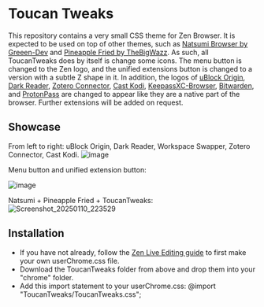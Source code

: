 # Toucan Tweaks

This repository contains a very small CSS theme for Zen Browser. It is expected to be used on top of other themes, such as [Natsumi Browser by Greeen-Dev](https://github.com/greeeen-dev/natsumi-browser) and [Pineapple Fried by TheBigWazz](https://github.com/TheBigWazz/Pineapple-Fried). As such, all ToucanTweaks does by itself is change some icons. The menu button is changed to the Zen logo, and the unified extensions button is changed to a version with a subtle Z shape in it. In addition, the logos of [uBlock Origin](https://addons.mozilla.org/en-US/firefox/addon/ublock-origin/?utm_source=addons.mozilla.org&utm_medium=referral&utm_content=search), [Dark Reader](https://addons.mozilla.org/en-US/firefox/addon/darkreader/?utm_source=addons.mozilla.org&utm_medium=referral&utm_content=search), [Zotero Connector](https://www.zotero.org/download/connectors), [Cast Kodi](https://addons.mozilla.org/en-US/firefox/addon/castkodi/?utm_source=addons.mozilla.org&utm_medium=referral&utm_content=search), [KeepassXC-Browser](https://addons.mozilla.org/en-US/firefox/addon/keepassxc-browser/?utm_source=addons.mozilla.org&utm_medium=referral&utm_content=search), [Bitwarden](https://addons.mozilla.org/en-US/firefox/addon/bitwarden-password-manager/?utm_source=addons.mozilla.org&utm_medium=referral&utm_content=search), and [ProtonPass](https://addons.mozilla.org/en-US/firefox/addon/proton-pass/?utm_source=addons.mozilla.org&utm_medium=referral&utm_content=search) are changed to appear like they are a native part of the browser. Further extensions will be added on request.

## Showcase

From left to right: uBlock Origin, Dark Reader, Workspace Swapper, Zotero Connector, Cast Kodi.
![image](https://github.com/user-attachments/assets/2e399674-7905-4f37-a983-2d994572921a)

Menu button and unified extension button:

![image](https://github.com/user-attachments/assets/ac6962b7-89f0-4bdd-8053-8c5d564d4d4d)

Natsumi + Pineapple Fried + ToucanTweaks: 
![Screenshot_20250110_223529](https://github.com/user-attachments/assets/53f24525-e1f8-451d-9f6a-67f2ce2fb2d4)



## Installation 
- If you have not already, follow the [Zen Live Editing guide](https://docs.zen-browser.app/guides/live-editing) to first make your own userChrome.css file.
- Download the ToucanTweaks folder from above and drop them into your "chrome" folder.
- Add this import statement to your userChrome.css: @import "ToucanTweaks/ToucanTweaks.css";
